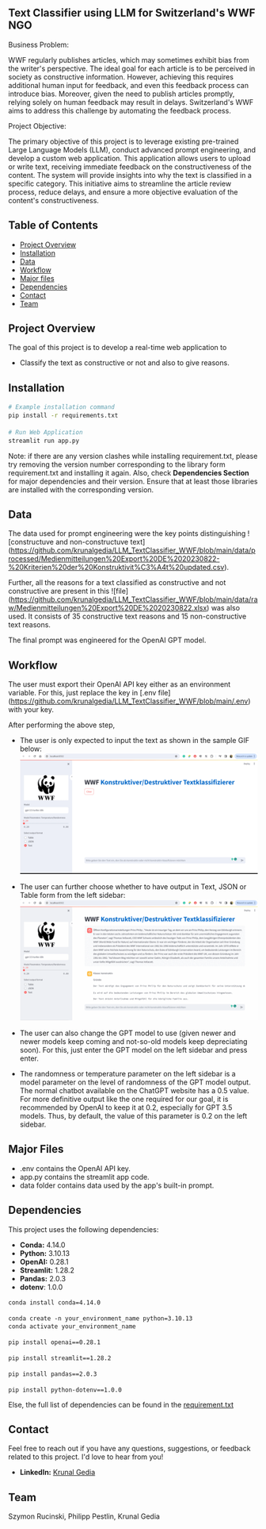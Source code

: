 ## Text Classifier using LLM for Switzerland's WWF NGO

Business Problem:

WWF regularly publishes articles, which may sometimes exhibit bias from the writer's perspective. The ideal goal for each article is to be perceived in society as constructive information. However, achieving this requires additional human input for feedback, and even this feedback process can introduce bias. Moreover, given the need to publish articles promptly, relying solely on human feedback may result in delays. Switzerland's WWF aims to address this challenge by automating the feedback process.

Project Objective:

The primary objective of this project is to leverage existing pre-trained Large Language Models (LLM), conduct advanced prompt engineering, and develop a custom web application. This application allows users to upload or write text, receiving immediate feedback on the constructiveness of the content. The system will provide insights into why the text is classified in a specific category. This initiative aims to streamline the article review process, reduce delays, and ensure a more objective evaluation of the content's constructiveness. 

## Table of Contents

- [Project Overview](#project-overview)
- [Installation](#installation)
- [Data](#data)
- [Workflow](#workflow)
- [Major files](#major-files)
- [Dependencies](#dependencies)
- [Contact](#contact)
- [Team](#team)

## Project Overview

The goal of this project is to develop a real-time web application to
* Classify the text as constructive or not and also to give reasons.

## Installation

```bash
# Example installation command
pip install -r requirements.txt

# Run Web Application
streamlit run app.py
```
Note: if there are any version clashes while installing requirement.txt, please try removing the version number corresponding to the library form requirement.txt and installing it again.
Also, check **Dependencies Section** for major dependencies and their version. Ensure that at least those libraries are installed with the corresponding version.

## Data

The data used for prompt engineering were the key points distinguishing ![constructuve and non-constructuve text] (https://github.com/krunalgedia/LLM_TextClassifier_WWF/blob/main/data/processed/Medienmitteilungen%20Export%20DE%2020230822-%20Kriterien%20der%20Konstruktivit%C3%A4t%20updated.csv). 

Further, all the reasons for a text classified as constructive and not constructive are present in this ![file] (https://github.com/krunalgedia/LLM_TextClassifier_WWF/blob/main/data/raw/Medienmitteilungen%20Export%20DE%2020230822.xlsx) was also used. It consists of 35 constructive text reasons and 15 non-constructive text reasons.

The final prompt was engineered for the OpenAI GPT model. 

## Workflow
The user must export their OpenAI API key either as an environment variable. For this, just replace the key in [.env file] (https://github.com/krunalgedia/LLM_TextClassifier_WWF/blob/main/.env) with your key.

After performing the above step,

* The user is only expected to input the text as shown in the sample GIF below:
![image](https://github.com/krunalgedia/LLM_TextClassifier_WWF/blob/main/images/sample%20(1).gif)


* The user can further choose whether to have output in Text, JSON or Table form from the left sidebar:
![image](https://github.com/krunalgedia/LLM_TextClassifier_WWF/blob/main/images/sample%20(2).gif)


* The user can also change the GPT model to use (given newer and newer models keep coming and not-so-old models keep depreciating soon). For this, just enter the GPT model on the left sidebar and press enter.

* The randomness or temperature parameter on the left sidebar is a model parameter on the level of randomness of the GPT model output. The normal chatbot available on the ChatGPT website has a 0.5 value. For more definitive output like the one required for our goal, it is recommended by OpenAI to keep it at 0.2, especially for GPT 3.5 models. Thus, by default, the value of this parameter is 0.2 on the left sidebar. 

## Major Files

* .env contains the OpenAI API key.
* app.py contains the streamlit app code.
* data folder contains data used by the app's built-in prompt.

## Dependencies

This project uses the following dependencies:

- **Conda:** 4.14.0 
- **Python:** 3.10.13
- **OpenAI:** 0.28.1
- **Streamlit:** 1.28.2
- **Pandas:** 2.0.3
- **dotenv**: 1.0.0

```
conda install conda=4.14.0

conda create -n your_environment_name python=3.10.13
conda activate your_environment_name

pip install openai==0.28.1

pip install streamlit==1.28.2

pip install pandas==2.0.3

pip install python-dotenv==1.0.0
```

 Else, the full list of dependencies can be found in the [requirement.txt](https://github.com/krunalgedia/LLM_TextClassifier_WWF/blob/main/requirements.txt)
  
## Contact

Feel free to reach out if you have any questions, suggestions, or feedback related to this project. I'd love to hear from you!

- **LinkedIn:** [Krunal Gedia](https://www.linkedin.com/in/krunal-gedia-00188899/)

## Team

Szymon Rucinski, Philipp Pestlin, Krunal Gedia
